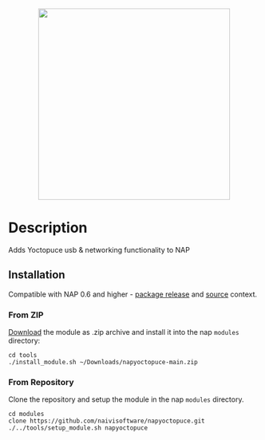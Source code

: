 <br>
<p align="center">
  <img width=384 src="https://download.nap.tech/identity/svg/logos/nap_logo_blue.svg">
</p>
	
# Description

Adds Yoctopuce usb & networking functionality to NAP

## Installation
Compatible with NAP 0.6 and higher - [package release](https://github.com/napframework/nap/releases) and [source](https://github.com/napframework/nap) context. 

### From ZIP

[Download](https://github.com/naivisoftware/napyoctopuce/archive/refs/heads/main.zip) the module as .zip archive and install it into the nap `modules` directory:
```
cd tools
./install_module.sh ~/Downloads/napyoctopuce-main.zip
```

### From Repository

Clone the repository and setup the module in the nap `modules` directory.

```
cd modules
clone https://github.com/naivisoftware/napyoctopuce.git
./../tools/setup_module.sh napyoctopuce
```


